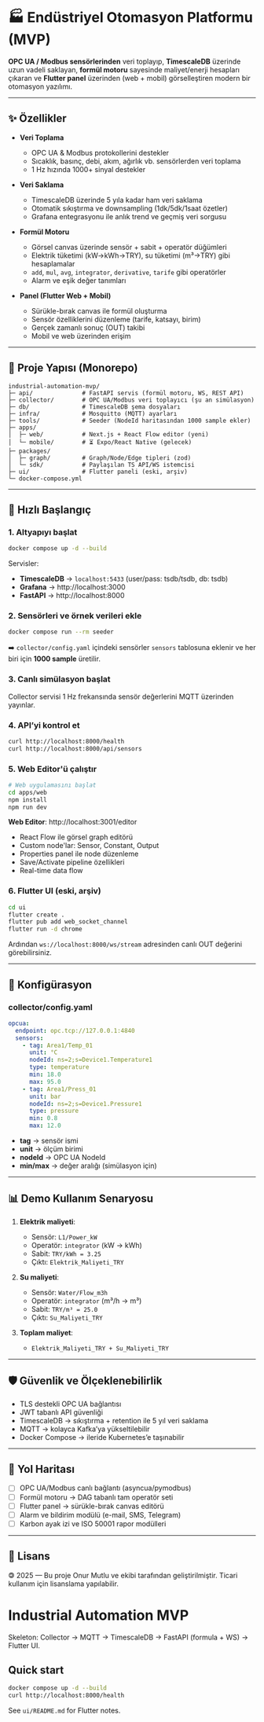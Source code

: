 # 🏭 Endüstriyel Otomasyon Platformu (MVP)

**OPC UA / Modbus sensörlerinden** veri toplayıp, **TimescaleDB** üzerinde uzun vadeli saklayan,
**formül motoru** sayesinde maliyet/enerji hesapları çıkaran ve **Flutter panel** üzerinden
(web + mobil) görselleştiren modern bir otomasyon yazılımı.

---

## ✨ Özellikler

- **Veri Toplama**
  - OPC UA & Modbus protokollerini destekler
  - Sıcaklık, basınç, debi, akım, ağırlık vb. sensörlerden veri toplama
  - 1 Hz hızında 1000+ sinyal destekler

- **Veri Saklama**
  - TimescaleDB üzerinde 5 yıla kadar ham veri saklama
  - Otomatik sıkıştırma ve downsampling (1dk/5dk/1saat özetler)
  - Grafana entegrasyonu ile anlık trend ve geçmiş veri sorgusu

- **Formül Motoru**
  - Görsel canvas üzerinde sensör + sabit + operatör düğümleri
  - Elektrik tüketimi (kW→kWh→TRY), su tüketimi (m³→TRY) gibi hesaplamalar
  - `add`, `mul`, `avg`, `integrator`, `derivative`, `tarife` gibi operatörler
  - Alarm ve eşik değer tanımları

- **Panel (Flutter Web + Mobil)**
  - Sürükle-bırak canvas ile formül oluşturma
  - Sensör özelliklerini düzenleme (tarife, katsayı, birim)
  - Gerçek zamanlı sonuç (OUT) takibi
  - Mobil ve web üzerinden erişim

---

## 📂 Proje Yapısı (Monorepo)

```
industrial-automation-mvp/
├─ api/              # FastAPI servis (formül motoru, WS, REST API)
├─ collector/        # OPC UA/Modbus veri toplayıcı (şu an simülasyon)
├─ db/               # TimescaleDB şema dosyaları
├─ infra/            # Mosquitto (MQTT) ayarları
├─ tools/            # Seeder (NodeId haritasından 1000 sample ekler)
├─ apps/
│  ├─ web/           # Next.js + React Flow editor (yeni)
│  └─ mobile/        # ⏳ Expo/React Native (gelecek)
├─ packages/
│  ├─ graph/         # Graph/Node/Edge tipleri (zod)
│  └─ sdk/           # Paylaşılan TS API/WS istemcisi
├─ ui/               # Flutter paneli (eski, arşiv)
└─ docker-compose.yml
```

---

## 🚀 Hızlı Başlangıç

### 1. Altyapıyı başlat
```bash
docker compose up -d --build
```

Servisler:

* **TimescaleDB** → `localhost:5433` (user/pass: tsdb/tsdb, db: tsdb)
* **Grafana** → http://localhost:3000
* **FastAPI** → http://localhost:8000

### 2. Sensörleri ve örnek verileri ekle

```bash
docker compose run --rm seeder
```

➡️ `collector/config.yaml` içindeki sensörler `sensors` tablosuna eklenir ve her biri için **1000 sample** üretilir.

### 3. Canlı simülasyon başlat

Collector servisi 1 Hz frekansında sensör değerlerini MQTT üzerinden yayınlar.

### 4. API’yi kontrol et

```bash
curl http://localhost:8000/health
curl http://localhost:8000/api/sensors
```

### 5. Web Editor'ü çalıştır

```bash
# Web uygulamasını başlat
cd apps/web
npm install
npm run dev
```

**Web Editor**: http://localhost:3001/editor
- React Flow ile görsel graph editörü
- Custom node'lar: Sensor, Constant, Output
- Properties panel ile node düzenleme
- Save/Activate pipeline özellikleri
- Real-time data flow

### 6. Flutter UI (eski, arşiv)

```bash
cd ui
flutter create .
flutter pub add web_socket_channel
flutter run -d chrome
```

Ardından `ws://localhost:8000/ws/stream` adresinden canlı OUT değerini görebilirsiniz.

---

## 🔧 Konfigürasyon

### collector/config.yaml

```yaml
opcua:
  endpoint: opc.tcp://127.0.0.1:4840
  sensors:
    - tag: Area1/Temp_01
      unit: °C
      nodeId: ns=2;s=Device1.Temperature1
      type: temperature
      min: 18.0
      max: 95.0
    - tag: Area1/Press_01
      unit: bar
      nodeId: ns=2;s=Device1.Pressure1
      type: pressure
      min: 0.8
      max: 12.0
```

* **tag** → sensör ismi
* **unit** → ölçüm birimi
* **nodeId** → OPC UA NodeId
* **min/max** → değer aralığı (simülasyon için)

---

## 📊 Demo Kullanım Senaryosu

1. **Elektrik maliyeti**:

   * Sensör: `L1/Power_kW`
   * Operatör: `integrator` (kW → kWh)
   * Sabit: `TRY/kWh = 3.25`
   * Çıktı: `Elektrik_Maliyeti_TRY`

2. **Su maliyeti**:

   * Sensör: `Water/Flow_m3h`
   * Operatör: `integrator` (m³/h → m³)
   * Sabit: `TRY/m³ = 25.0`
   * Çıktı: `Su_Maliyeti_TRY`

3. **Toplam maliyet**:

   * `Elektrik_Maliyeti_TRY + Su_Maliyeti_TRY`

---

## 🛡️ Güvenlik ve Ölçeklenebilirlik

* TLS destekli OPC UA bağlantısı
* JWT tabanlı API güvenliği
* TimescaleDB → sıkıştırma + retention ile 5 yıl veri saklama
* MQTT → kolayca Kafka’ya yükseltilebilir
* Docker Compose → ileride Kubernetes’e taşınabilir

---

## 🧭 Yol Haritası

* [ ] OPC UA/Modbus canlı bağlantı (asyncua/pymodbus)
* [ ] Formül motoru → DAG tabanlı tam operatör seti
* [ ] Flutter panel → sürükle-bırak canvas editörü
* [ ] Alarm ve bildirim modülü (e-mail, SMS, Telegram)
* [ ] Karbon ayak izi ve ISO 50001 rapor modülleri

---

## 📜 Lisans

🄯 2025 — Bu proje Onur Mutlu ve ekibi tarafından geliştirilmiştir.
Ticari kullanım için lisanslama yapılabilir.


# Industrial Automation MVP

Skeleton: Collector → MQTT → TimescaleDB → FastAPI (formula + WS) → Flutter UI.

## Quick start
```bash
docker compose up -d --build
curl http://localhost:8000/health
```

See `ui/README.md` for Flutter notes.

